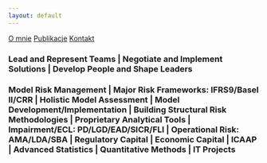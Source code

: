 ```yaml
---
layout: default
---
```


<div id="myMenu">
  <a href="/maciejbuczak.github.io/about" class="menu-option">O mnie</a>
  <a href="#" class="menu-option">Publikacje</a>
  <a href="#" class="menu-option">Kontakt</a>
</div>

### Lead and Represent Teams | Negotiate and Implement Solutions | Develop People and Shape Leaders

### Model Risk Management | Major Risk Frameworks: IFRS9/Basel II/CRR | Holistic Model Assessment | Model Development/Implementation | Building Structural Risk Methodologies | Proprietary Analytical Tools | Impairment/ECL: PD/LGD/EAD/SICR/FLI | Operational Risk: AMA/LDA/SBA | Regulatory Capital | Economic Capital | ICAAP | Advanced Statistics | Quantitative Methods | IT Projects
